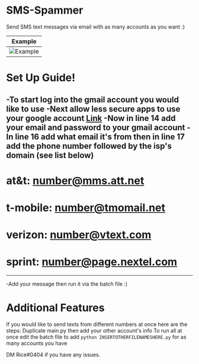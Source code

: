 # SMS-Spammer
Send SMS text messages via email with as many accounts as you want :)


| Example                                                                                              |
| ------------------------------------------------------------------------------------------------- |
| ![Example](https://cdn.discordapp.com/attachments/920113587463266315/929917592070668288/IMG_4370.png)|

 # Set Up Guide!
  -To start log into the gmail account you would like to use
  -Next allow less secure apps to use your google account [Link](https://myaccount.google.com/lesssecureapps)
  -Now in line 14 add your email and password to your gmail account
  -In line 16 add what email it's from then in line 17 add the phone number followed by the isp's domain (see list below)
 ------------------------------------------
  # at&t:     number@mms.att.net
  # t-mobile: number@tmomail.net
  # verizon:  number@vtext.com
  # sprint:   number@page.nextel.com
 ------------------------------------------
  -Add your message then run it via the batch file :)
  
  
  # Additional Features
  If you would like to send texts from different numbers at once here are the steps:
  Duplicate main.py then add your other account's info
  To run all at once edit the batch file to add `python INSERTOTHERFILENAMESHERE.py` for as many accounts you have
  
  
  DM Rice#0404 if you have any issues.
